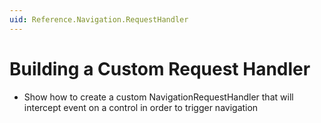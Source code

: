 ```yaml
---
uid: Reference.Navigation.RequestHandler
---
```

# Building a Custom Request Handler

- Show how to create a custom NavigationRequestHandler that will intercept event on a control in order to trigger navigation